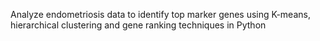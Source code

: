 

Analyze endometriosis data to identify top marker genes using K-means, hierarchical clustering and gene ranking techniques in Python
